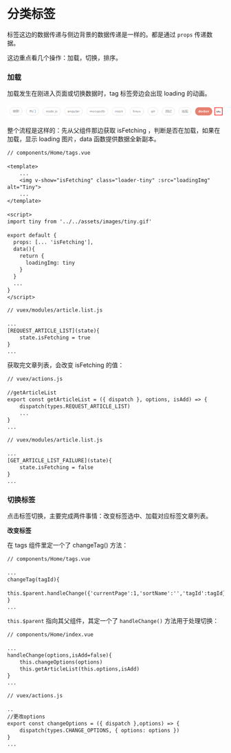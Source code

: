 # 分类标签

标签这边的数据传递与侧边背景的数据传递是一样的。都是通过 `props` 传递数据。

这边重点看几个操作：加载，切换，排序。

### 加载

加载发生在刚进入页面或切换数据时，tag 标签旁边会出现 loading 的动画。

![](/assets/loading.png)

整个流程是这样的：先从父组件那边获取 isFetching ，判断是否在加载，如果在加载，显示 loading 图片，data 函数提供数据全新副本。

```
// components/Home/tags.vue

<template>
    ...
    <img v-show="isFetching" class="loader-tiny" :src="loadingImg" alt="Tiny">
    ...
</template>

<script>
import tiny from '../../assets/images/tiny.gif'

export default {
  props: [... 'isFetching'],
  data(){
    return {
      loadingImg: tiny
    }
  }
  ...
}
</script>
```

```
// vuex/modules/article.list.js

...
[REQUEST_ARTICLE_LIST](state){
    state.isFetching = true
}
...
```

获取完文章列表，会改变 isFetching 的值：

```
// vuex/actions.js

//getArticleList
export const getArticleList = ({ dispatch }, options, isAdd) => {
    dispatch(types.REQUEST_ARTICLE_LIST)
    ...
}
...
```

```
// vuex/modules/article.list.js 

...
[GET_ARTICLE_LIST_FAILURE](state){
    state.isFetching = false
}
...
```

### 切换标签

点击标签切换，主要完成两件事情：改变标签选中、加载对应标签文章列表。

**改变标签**

在 tags 组件里定一个了 changeTag\(\) 方法：

```
// components/Home/tags.vue

...
changeTag(tagId){
    this.$parent.handleChange({'currentPage':1,'sortName':'','tagId':tagId})
}
...
```

`this.$parent` 指向其父组件，其定一个了 `handleChange()` 方法用于处理切换：

```
// components/Home/index.vue

...
handleChange(options,isAdd=false){
    this.changeOptions(options)
    this.getArticleList(this.options,isAdd)
}
...
```

```
// vuex/actions.js

..
//更改options
export const changeOptions = ({ dispatch },options) => {
    dispatch(types.CHANGE_OPTIONS, { options: options })
}
...
```







